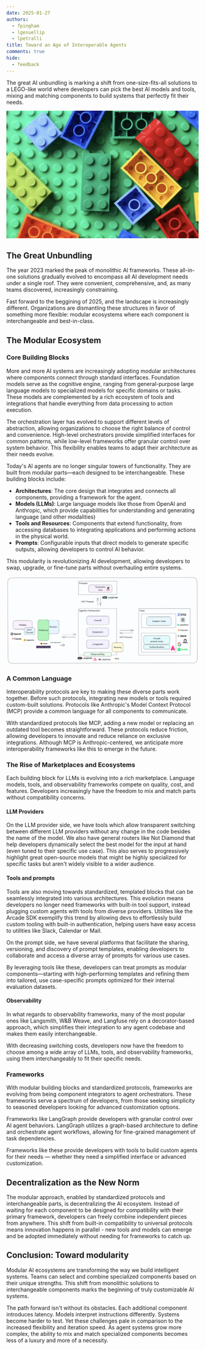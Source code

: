 ```yaml
---
date: 2025-01-27
authors:
  - fpingham
  - lgesuellip
  - lpetralli
title: Toward an Age of Interoperable Agents
comments: true
hide:
  - feedback
---
```


<style>
.md-content {
    text-align: justify;
}
</style>


The great AI unbundling is marking a shift from one-size-fits-all solutions to a LEGO-like world where developers can pick the best AI models and tools, mixing and matching components to build systems that perfectly fit their needs.

![Modular Ecosystem](../../assets/ecosystem_lego.png)

<!-- more -->

## The Great Unbundling
The year 2023 marked the peak of monolithic AI frameworks. These all-in-one solutions gradually evolved to encompass all AI development needs under a single roof. They were convenient, comprehensive, and, as many teams discovered, increasingly constraining.

Fast forward to the beggining of 2025, and the landscape is increasingly different. Organizations are dismantling these structures in favor of something more flexible: modular ecosystems where each component is interchangeable and best-in-class.

## The Modular Ecosystem

### Core Building Blocks

More and more AI systems are increasingly adopting modular architectures where components connect through standard interfaces. Foundation models serve as the cognitive engine, ranging from general-purpose large language models to specialized models for specific domains or tasks. These models are complemented by a rich ecosystem of tools and integrations that handle everything from data processing to action execution.

The orchestration layer has evolved to support different levels of abstraction, allowing organizations to choose the right balance of control and convenience. High-level orchestrators provide simplified interfaces for common patterns, while low-level frameworks offer granular control over system behavior. This flexibility enables teams to adapt their architecture as their needs evolve.

Today's AI agents are no longer singular towers of functionality. They are built from modular parts—each designed to be interchangeable. These building blocks include:

- **Architectures**: The core design that integrates and connects all components, providing a framework for the agent.
- **Models (LLMs)**: Large language models like those from OpenAI and Anthropic, which provide capabilities for understanding and generating language (and other modalities)
- **Tools and Resources**: Components that extend functionality, from accessing databases to integrating applications and performing actions in the physical world.
- **Prompts**: Configurable inputs that direct models to generate specific outputs, allowing developers to control AI behavior.

This modularity is revolutionizing AI development, allowing developers to swap, upgrade, or fine-tune parts without overhauling entire systems.

![Modular Ecosystem](../../assets/ecosystem_diagram.png)

### A Common Language

Interoperability protocols are key to making these diverse parts work together. Before such protocols, integrating new models or tools required custom-built solutions. Protocols like Anthropic's Model Context Protocol (MCP) provide a common language for all components to communicate.

With standardized protocols like MCP, adding a new model or replacing an outdated tool becomes straightforward. These protocols reduce friction, allowing developers to innovate and reduce reliance on exclusive integrations. Although MCP is Anthropic-centered, we anticipate more interoperability frameworks like this to emerge in the future.

### The Rise of Marketplaces and Ecosystems

Each building block for LLMs is evolving into a rich marketplace. Language models, tools, and observability frameworks  compete on quality, cost, and features. Developers increasingly have the freedom to mix and match parts without compatibility concerns.

#### LLM Providers

On the LLM provider side, we have tools which allow transparent switching between different LLM providers without any change in the code besides the name of the model. We also have general routers like Not Diamond that help developers dynamically select the best model for the input at hand (even tuned to their specific use case). This also serves to progressively highlight great open-source models that might be highly specialized for specific tasks but aren't widely visible to a wider audience.

#### Tools and prompts

Tools are also moving towards standardized, templated blocks that can be seamlessly integrated into various architectures. This evolution means developers no longer need frameworks with built-in tool support, instead plugging custom agents with tools from diverse providers. Utilities like the Arcade SDK exemplify this trend by allowing devs to effortlessly build custom tooling with built-in authentication, helping users have easy access to utilities like Slack, Calendar or Mail.

On the prompt side, we have several platforms that facilitate the sharing, versioning, and discovery of prompt templates, enabling developers to collaborate and access a diverse array of prompts for various use cases. 

By leveraging tools like these, developers can treat prompts as modular components—starting with high-performing templates and refining them into tailored, use case-specific prompts optimized for their internal evaluation datasets.

#### Observability

In what regards to observability frameworks, many of the most popular ones like Langsmith, W&B Weave, and Langfuse rely on a decorator-based approach, which simplifies their integration to any agent codebase and makes them easily interchangeable.

With decreasing switching costs, developers now have the freedom to choose among a wide array of LLMs, tools, and observability frameworks, using them interchangeably to fit their specific needs. 

### Frameworks

With modular building blocks and standardized protocols, frameworks are evolving from being component integrators to agent orchestrators. These frameworks serve a spectrum of developers, from those seeking simplicity to seasoned developers looking for advanced customization options.

Frameworks like LangGraph provide developers with granular control over AI agent behaviors. LangGraph utilizes a graph-based architecture to define and orchestrate agent workflows, allowing for fine-grained management of task dependencies.

Frameworks like these provide developers with tools to build custom agents for their needs — whether they need a simplified interface or advanced customization.

## Decentralization as the New Norm

The modular approach, enabled by standardized protocols and interchangeable parts, is decentralizing the AI ecosystem. Instead of waiting for each component to be designed for compatibility with their primary framework, developers can freely combine independent pieces from anywhere. This shift from built-in compatibility to universal protocols means innovation happens in parallel - new tools and models can emerge and be adopted immediately without needing for frameworks to catch up.

## Conclusion: Toward modularity

Modular AI ecosystems are transforming the way we build intelligent systems. Teams can select and combine specialized components based on their unique strengths. This shift from monolithic solutions to interchangeable components marks the beginning of truly customizable AI systems.

The path forward isn't without its obstacles. Each additional component introduces latency. Models interpret instructions differently. Systems become harder to test. Yet these challenges pale in comparison to the increased flexibility and iteration speed. As agent systems grow more complex, the ability to mix and match specialized components becomes less of a luxury and more of a necessity.

